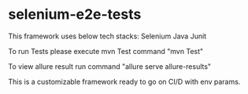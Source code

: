 # selenium-e2e-tests

This framework uses below tech stacks:
Selenium
Java
Junit

To run Tests please execute mvn Test command "mvn Test"

To view allure result run command "allure serve allure-results"

This is a customizable framework ready to go on CI/D with env params.
